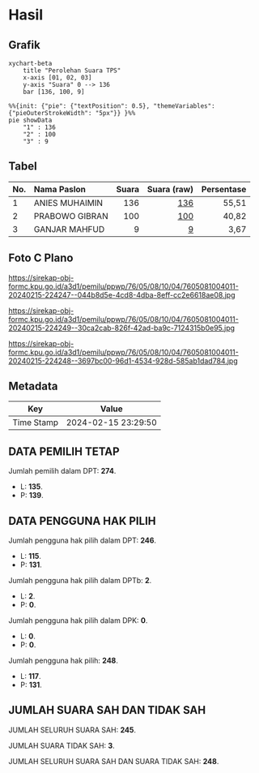 # Hasil

## Grafik

```mermaid
xychart-beta
    title "Perolehan Suara TPS"
    x-axis [01, 02, 03]
    y-axis "Suara" 0 --> 136
    bar [136, 100, 9]
```

```mermaid
%%{init: {"pie": {"textPosition": 0.5}, "themeVariables": {"pieOuterStrokeWidth": "5px"}} }%%
pie showData
    "1" : 136
    "2" : 100
    "3" : 9
```

## Tabel

| No. | Nama Paslon    | Suara | Suara (raw) | Persentase |
|:--- |:-------------- | -----:| -----------:| ----------:|
| 1   | ANIES MUHAIMIN | 136   | [136][p-1]  | 55,51      |
| 2   | PRABOWO GIBRAN | 100   | [100][p-2]  | 40,82      |
| 3   | GANJAR MAHFUD  | 9     | [9][p-3]    | 3,67       |


[p-1]: https://github.com/gigit-pemilu/pemilu-2024-76-sulawesi-barat/blob/main/pilpres/hitung-suara/sub/76-sulawesi-barat/sub/05-majene/sub/08-banggae-timur/sub/1004-labuang/sub/011-tps/sub/paslon-1.txt
[p-2]: https://github.com/gigit-pemilu/pemilu-2024-76-sulawesi-barat/blob/main/pilpres/hitung-suara/sub/76-sulawesi-barat/sub/05-majene/sub/08-banggae-timur/sub/1004-labuang/sub/011-tps/sub/paslon-2.txt
[p-3]: https://github.com/gigit-pemilu/pemilu-2024-76-sulawesi-barat/blob/main/pilpres/hitung-suara/sub/76-sulawesi-barat/sub/05-majene/sub/08-banggae-timur/sub/1004-labuang/sub/011-tps/sub/paslon-3.txt

## Foto C Plano

https://sirekap-obj-formc.kpu.go.id/a3d1/pemilu/ppwp/76/05/08/10/04/7605081004011-20240215-224247--044b8d5e-4cd8-4dba-8eff-cc2e6618ae08.jpg

https://sirekap-obj-formc.kpu.go.id/a3d1/pemilu/ppwp/76/05/08/10/04/7605081004011-20240215-224249--30ca2cab-826f-42ad-ba9c-7124315b0e95.jpg

https://sirekap-obj-formc.kpu.go.id/a3d1/pemilu/ppwp/76/05/08/10/04/7605081004011-20240215-224248--3697bc00-96d1-4534-928d-585ab1dad784.jpg


## Metadata

| Key        | Value               |
| ---------- | ------------------- |
| Time Stamp | 2024-02-15 23:29:50 |


## DATA PEMILIH TETAP

Jumlah pemilih dalam DPT: **274**.
 * L: **135**.
 * P: **139**.

## DATA PENGGUNA HAK PILIH

Jumlah pengguna hak pilih dalam DPT: **246**.
 * L: **115**.
 * P: **131**.

Jumlah pengguna hak pilih dalam DPTb: **2**.
 * L: **2**.
 * P: **0**.

Jumlah pengguna hak pilih dalam DPK: **0**.
 * L: **0**.
 * P: **0**.

Jumlah pengguna hak pilih: **248**.
 * L: **117**.
 * P: **131**.

## JUMLAH SUARA SAH DAN TIDAK SAH

JUMLAH SELURUH SUARA SAH: **245**.

JUMLAH SUARA TIDAK SAH: **3**.

JUMLAH SELURUH SUARA SAH DAN SUARA TIDAK SAH: **248**.


